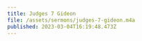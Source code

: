 ```yaml
---
title: Judges 7 Gideon
file: /assets/sermons/judges-7-gideon.m4a
published: 2023-03-04T16:19:48.473Z
---
```


